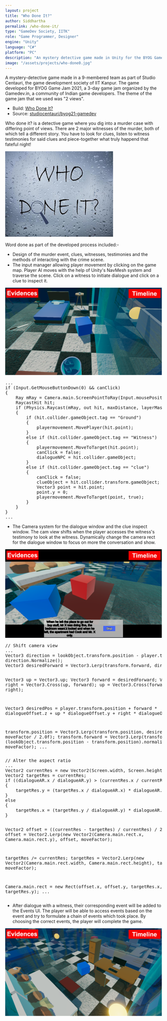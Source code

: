 ```yaml
---
layout: project
title: "Who Done It?"
author: Siddhartha
permalink: /who-done-it/
type: "GameDev Society, IITK"
role: "Game Programmer, Designer"
engine: "Unity"
language: "C#"
platform: "PC"
description: "An mystery detective game made in Unity for the BYOG Game Jam 2021. Developed the camera system, Input manager and oversaw production/design of the game."
image: "/assets/projects/who-done0.jpg"
---
```


A mystery-detective game made in a 9-membered team as part of Studio Centauri, the game development society of IIT Kanpur. The game developed for BYOG Game Jam 2021, a 3-day game jam organized by the Gamedev.in, a community of Indian game developers. The theme of the game jam that we used was "2 views".

- Build: <a href="https://studiocentauri.itch.io/who-done-it">Who Done It?</a>
- Source: <a href="https://github.com/studiocentauri/byog21-gamedev">studiocentauri/byog21-gamedev</a>

Who done it? is a detective game where you dig into a murder case with differing point of views. There are 2 major witnesses of the murder, both of which tell a different story. You have to look for clues, listen to witness testimonies for said clues and piece-together what truly happend that fateful night!

<img class="article-screenshot" src="/assets/projects/who-done0.jpg" alt=""/>

Word done as part of the developed process included:-
- Design of the murder event, clues, witnesses, testimonies and the methods of interacting with the crime scene.
- The input manager allowing player movement by clicking on the game map. Player AI moves with the help of Unity's NavMesh system and traverse the scene. Click on a witness to initiate dialogue and click on a clue to inspect it.

<img class="article-screenshot" src="/assets/projects/who-done3.png" alt=""/>

<div class="code-container">
<pre class="code-block">
...
if (Input.GetMouseButtonDown(0) && canClick)
{
    Ray mRay = Camera.main.ScreenPointToRay(Input.mousePosition);
    RaycastHit hit;
    if (Physics.Raycast(mRay, out hit, maxDistance, layerMask))
    {
        if (hit.collider.gameObject.tag == "Ground")
        {
            playermovement.MovePlayer(hit.point);
        }
        else if (hit.collider.gameObject.tag == "Witness")
        {
            playermovement.MoveToTarget(hit.point);
            canClick = false;
            dialogueNPC = hit.collider.gameObject;
        }
        else if (hit.collider.gameObject.tag == "clue")
        {
            canClick = false;
            clueObject = hit.collider.transform.gameObject;
            Vector3 point = hit.point;
            point.y = 0;
            playermovement.MoveToTarget(point, true);
        }
    }
}
...
</pre>
</div>

- The Camera system for the dialogue window and the clue inspect window. The cam view shifts when the player accesses the witness's testimony to look at the witness. Dynamically change the camera rect for the dialogue window to focus on more the conversation and show.

<img class="article-screenshot" src="/assets/projects/who-done1.png" alt=""/>

<div class="code-container">
<pre class="code-block">
// Shift camera view
...
Vector3 direction = lookObject.transform.position - player.transform.position;
direction.Normalize();
Vector3 desiredForward = Vector3.Lerp(transform.forward, direction, moveFactor);

Vector3 up = Vector3.up;
Vector3 forward = desiredForward;
Vector3 right = Vector3.Cross(up, forward);
up = Vector3.Cross(forward, right);

Vector3 desiredPos = player.transform.position +
    forward * dialogueOffset.z + up * dialogueOffset.y + right * dialogueOffset.x;

transform.position = Vector3.Lerp(transform.position, desiredPos, moveFactor / 2.0f);
transform.forward = Vector3.Lerp(transform.forward, 
                    (lookObject.transform.position - transform.position).normalized, moveFactor);
...
</pre>
</div>

<div class="code-container">
<pre class="code-block">
// Alter the aspect ratio
...
Vector2 currentRes = new Vector2(Screen.width, Screen.height);
Vector2 targetRes = currentRes;
if ((dialogueAR.x / dialogueAR.y) > (currentRes.x / currentRes.y))
{
    targetRes.y = (targetRes.x / dialogueAR.x) * dialogueAR.y;
}
else
{
    targetRes.x = (targetRes.y / dialogueAR.y) * dialogueAR.x;
}

Vector2 offset = ((currentRes - targetRes) / currentRes) / 2.0f;
offset = Vector2.Lerp(new Vector2(Camera.main.rect.x, Camera.main.rect.y), offset, moveFactor);

targetRes /= currentRes;
targetRes = Vector2.Lerp(new Vector2(Camera.main.rect.width, Camera.main.rect.height), 
                        targetRes, moveFactor);

Camera.main.rect = new Rect(offset.x, offset.y, targetRes.x, targetRes.y);
...
</pre>
</div>

- After dialogue with a witness, their corresponding event will be added to the Events UI. The player will be able to access events based on the event and try to formulate a chain of events which took place. By choosing the correct events, the player will complete the game.

<img class="article-screenshot" src="/assets/projects/who-done2.png" alt=""/>

